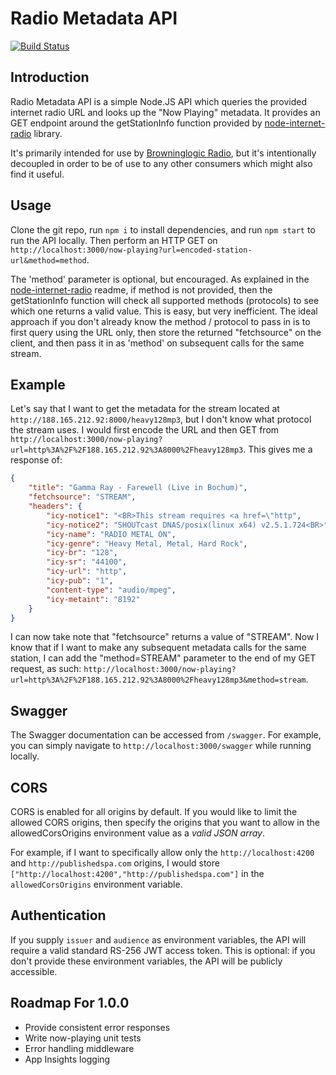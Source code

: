 # Radio Metadata API
[![Build Status](https://toxicbard.visualstudio.com/Browninglogic%20Radio/_apis/build/status/radio-metadata-api%20-%20CI?branchName=master)](https://toxicbard.visualstudio.com/Browninglogic%20Radio/_build/latest?definitionId=1&branchName=master)

## Introduction
Radio Metadata API is a simple Node.JS API which queries the provided internet radio URL and looks up the "Now Playing" metadata.  It provides an GET endpoint around the getStationInfo function provided by [node-internet-radio](https://www.npmjs.com/package/node-internet-radio) library.

It's primarily intended for use by [Browninglogic Radio](https://github.com/pfbrowning/ng-radio), but it's intentionally decoupled in order to be of use to any other consumers which might also find it useful.

## Usage
Clone the git repo, run `npm i` to install dependencies, and run `npm start` to run the API locally.
Then perform an HTTP GET on `http://localhost:3000/now-playing?url=encoded-station-url&method=method`.

The 'method' parameter is optional, but encouraged.  As explained in the [node-internet-radio](https://www.npmjs.com/package/node-internet-radio) readme, if method is not provided, then the getStationInfo function will check all supported methods (protocols) to see which one returns a valid value.  This is easy, but very inefficient.  The ideal approach if you don't already know the method / protocol to pass in is to first query using the URL only, then store the returned "fetchsource" on the client, and then pass it in as 'method' on subsequent calls for the same stream.

## Example
Let's say that I want to get the metadata for the stream located at `http://188.165.212.92:8000/heavy128mp3`, but I don't know what protocol the stream uses.  I would first encode the URL and then GET from `http://localhost:3000/now-playing?url=http%3A%2F%2F188.165.212.92%3A8000%2Fheavy128mp3`.  This gives me a response of:
```json
{
    "title": "Gamma Ray - Farewell (Live in Bochum)",
    "fetchsource": "STREAM",
    "headers": {
        "icy-notice1": "<BR>This stream requires <a href=\"http",
        "icy-notice2": "SHOUTcast DNAS/posix(linux x64) v2.5.1.724<BR>",
        "icy-name": "RADIO METAL ON",
        "icy-genre": "Heavy Metal, Metal, Hard Rock",
        "icy-br": "128",
        "icy-sr": "44100",
        "icy-url": "http",
        "icy-pub": "1",
        "content-type": "audio/mpeg",
        "icy-metaint": "8192"
    }
}
```
I can now take note that "fetchsource" returns a value of "STREAM".  Now I know that if I want to make any subsequent metadata calls for the same station, I can add the "method=STREAM" parameter to the end of my GET request, as such: `http://localhost:3000/now-playing?url=http%3A%2F%2F188.165.212.92%3A8000%2Fheavy128mp3&method=stream`.

## Swagger
The Swagger documentation can be accessed from `/swagger`.  For example, you can simply navigate to `http://localhost:3000/swagger` while running locally.

## CORS
CORS is enabled for all origins by default.  If you would like to limit the allowed CORS origins, then specify the origins that you want to allow in the allowedCorsOrigins environment value as a *valid JSON array*.

For example, if I want to specifically allow only the `http://localhost:4200` and `http://publishedspa.com` origins, I would store `["http://localhost:4200","http://publishedspa.com"]` in the `allowedCorsOrigins` environment variable.

## Authentication
If you supply `issuer` and `audience` as environment variables, the API will require
a valid standard RS-256 JWT access token.  This is optional: if you don't provide these
environment variables, the API will be publicly accessible.

## Roadmap For 1.0.0
* Provide consistent error responses
* Write now-playing unit tests
* Error handling middleware
* App Insights logging